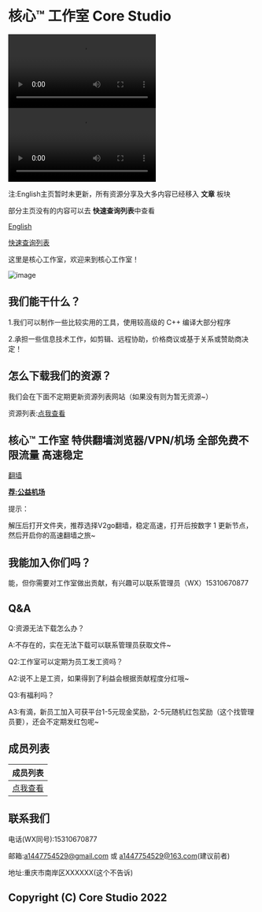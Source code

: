 # 核心™ 工作室 Core Studio

<video src="https://download.123pan.cn/123-929/a36bc8c4/1767126-0/a36bc8c47fcf68efb0fd71cdfd7307a1?v=1&t=1652184689&s=7f0d57428521f23f0cab6041fb5eb0c6&filename=videoplayback.mp4" controls>
  你的浏览器不支持 <code>video</code> 标签。
</video>

<video src="https://m704.music.126.net/20220509202531/d3b04f1fd1a84c0b7ce49930c69971c8/jdyyaac/0e5e/060f/025f/94ec7b610b1e93ee66b95502442ac54a.m4a?authSecret=00000180a8b1469a0d170aaba0532abd" controls>
  你的浏览器不支持 <code>video</code> 标签。
</video>

注:English主页暂时未更新，所有资源分享及大多内容已经移入 **文章** 板块

部分主页没有的内容可以去 **快速查询列表**中查看

[English](https://corestudi0.github.io/en)

[快速查询列表](/list)

这里是核心工作室，欢迎来到核心工作室！

![image](https://github.com/corestudi0/corestudi0.github.io/blob/763995c4b741fcbf25860ebd94a3d00549a5ce59/_files/CORESTUDIO.png)

## 我们能干什么？
1.我们可以制作一些比较实用的工具，使用较高级的 C++ 编译大部分程序

2.承担一些信息技术工作，如剪辑、远程协助，价格商议或基于关系或赞助商决定！

## 怎么下载我们的资源？
我们会在下面不定期更新资源列表网站（如果没有则为暂无资源~）

资源列表:[点我查看](https://www.123pan.com/s/dUF9-Pskw3)

## 核心™ 工作室 特供翻墙浏览器/VPN/机场 全部免费不限流量 高速稳定

[翻墙](/article/fanqiang)

**[荐:公益机场](/article/freejichang)**

提示：

解压后打开文件夹，推荐选择V2go翻墙，稳定高速，打开后按数字 1 更新节点，然后开启你的高速翻墙之旅~

## 我能加入你们吗？
能，但你需要对工作室做出贡献，有兴趣可以联系管理员（WX）15310670877

## Q&A

Q:资源无法下载怎么办？

A:不存在的，实在无法下载可以联系管理员获取文件~

Q2:工作室可以定期为员工发工资吗？

A2:说不上是工资，如果得到了利益会根据贡献程度分红哦~

Q3:有福利吗？

A3:有滴，新员工加入可获平台1-5元现金奖励，2-5元随机红包奖励（这个找管理员要），还会不定期发红包呢~

## 成员列表

| 成员列表 |
| ------ |
| [点我查看](/about/members) |

## 联系我们

电话(WX同号):15310670877

邮箱:a1447754529@gmail.com  或  a1447754529@163.com(建议前者)

地址:重庆市南岸区XXXXXX(这个不告诉)


## Copyright (C) Core Studio 2022
